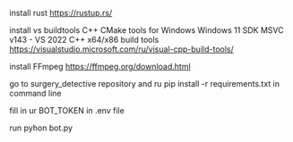 install rust https://rustup.rs/

install vs buildtools C++ CMake tools for Windows Windows 11 SDK MSVC v143 - VS 2022 C++ x64/x86 build tools https://visualstudio.microsoft.com/ru/visual-cpp-build-tools/

install FFmpeg https://ffmpeg.org/download.html

go to surgery_detective repository and ru pip install -r requirements.txt in command line

fill in ur BOT_TOKEN in .env file

run pyhon bot.py